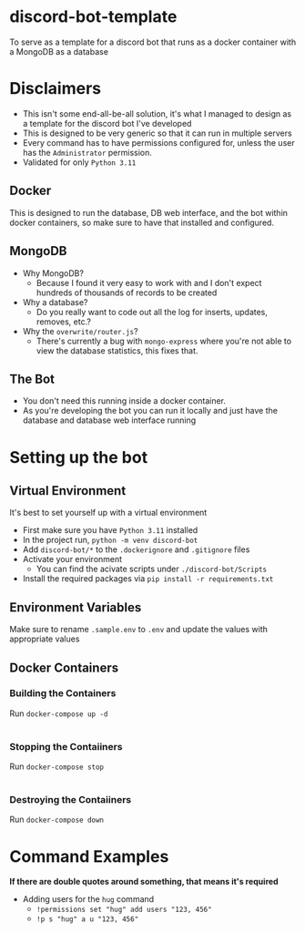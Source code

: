 # discord-bot-template
To serve as a template for a discord bot that runs as a docker container with a MongoDB as a database

# Disclaimers
- This isn't some end-all-be-all solution, it's what I managed to design as a template for the discord bot I've developed
- This is designed to be very generic so that it can run in multiple servers
- Every command has to have permissions configured for, unless the user has the `Administrator` permission.
- Validated for only `Python 3.11`

## Docker
This is designed to run the database, DB web interface, and the bot within docker containers, so make sure to have that installed and configured.

## MongoDB
- Why MongoDB?
  - Because I found it very easy to work with and I don't expect hundreds of thousands of records to be created
- Why a database?
  - Do you really want to code out all the log for inserts, updates, removes, etc.?
- Why the `overwrite/router.js`?
  - There's currently a bug with `mongo-express` where you're not able to view the database statistics, this fixes that.

## The Bot
- You don't need this running inside a docker container.
- As you're developing the bot you can run it locally and just have the database and database web interface running

# Setting up the bot
## Virtual Environment
It's best to set yourself up with a virtual environment

- First make sure you have `Python 3.11` installed
- In the project run, `python -m venv discord-bot`
- Add `discord-bot/*` to the `.dockerignore` and `.gitignore` files
- Activate your environment
  - You can find the acivate scripts under `./discord-bot/Scripts`
- Install the required packages via `pip install -r requirements.txt`

## Environment Variables
Make sure to rename `.sample.env` to `.env` and update the values with appropriate values

## Docker Containers

### Building the Containers
Run `docker-compose up -d`
<br><br>

### Stopping the Contaiiners
Run `docker-compose stop`
<br><br>

### Destroying the Contaiiners
Run `docker-compose down`

# Command Examples
**If there are double quotes around something, that means it's required**
- Adding users for the `hug` command
  - `!permissions set "hug" add users "123, 456"`
  - `!p s "hug" a u "123, 456"`